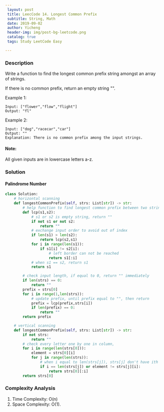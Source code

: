 ```yaml
--- 
 layout: post
 title: LeecCode 14. Longest Common Prefix
 subtitle: String, Math
 date: 2019-09-02
 author: Yicheng
 header-img: img/post-bg-leetcode.png
 catalog: true
 tags: Study LeetCode Easy

---
```


### Description

Write a function to find the longest common prefix string amongst an array of strings.

If there is no common prefix, return an empty string "".

Example 1:
```
Input: ["flower","flow","flight"]
Output: "fl"
```
Example 2:
```
Input: ["dog","racecar","car"]
Output: ""
Explanation: There is no common prefix among the input strings.
```
#### Note:

All given inputs are in lowercase letters a-z.

### Solution

#### Palindrome Number

```python
class Solution:
    # horizontal scanning
    def longestCommonPrefix(self, strs: List[str]) -> str:
        # help function to find longest common prefix between two strings
        def lcp(s1,s2):
            # s1 or s2 is empty string, return ""
            if not s1 or not s2:
                return ""
            # exchange input order to avoid out of index
            if len(s1) > len(s2):
                return lcp(s2,s1)
            for i in range(len(s1)):
                if s1[i] != s2[i]:
                    # left border can not be reached
                    return s1[:i]
            # when s1 == s2, return s1
            return s1

        # check input length, if equal to 0, return "" immediately
        if len(strs) == 0:
            return ""
        prefix = strs[0]
        for i in range(1,len(strs)):
            # update prefix, until prefix equal to "", then return
            prefix = lcp(prefix,strs[i])
            if len(prefix) == 0:
                return ""
        return prefix

    # vertical scanning
    def longestCommonPrefix(self, strs: List[str]) -> str:
        if not strs: 
            return ""
        # check every letter one by one in column, 
        for i in range(len(strs[0])):
            element = strs[0][i]
            for j in range(len(strs)):
                # when i equal to len(strs[j]), strs[j] don't have ith element
                if i == len(strs[j]) or element != strs[j][i]:
                    return strs[0][:i]
        return strs[0]

```

### Complexity Analysis

1. Time Complexity: O(n)
2. Space Complexity: O(1).
